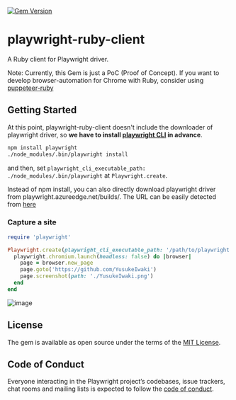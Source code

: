 [![Gem Version](https://badge.fury.io/rb/playwright-ruby-client.svg)](https://badge.fury.io/rb/playwright-ruby-client)

# playwright-ruby-client

A Ruby client for Playwright driver.

Note: Currently, this Gem is just a PoC (Proof of Concept). If you want to develop browser-automation for Chrome with Ruby, consider using [puppeteer-ruby](https://github.com/YusukeIwaki/puppeteer-ruby)

## Getting Started

At this point, playwright-ruby-client doesn't include the downloader of playwright driver, so **we have to install [playwright CLI](https://github.com/microsoft/playwright-cli) in advance**.

```sh
npm install playwright
./node_modules/.bin/playwright install
```

and then, set `playwright_cli_executable_path: ./node_modules/.bin/playwright` at `Playwright.create`.

Instead of npm install, you can also directly download playwright driver from playwright.azureedge.net/builds/. The URL can be easily detected from [here](https://github.com/microsoft/playwright-python/blob/79f6ce0a6a69c480573372706df84af5ef99c4a4/setup.py#L56-L61)

### Capture a site

```ruby
require 'playwright'

Playwright.create(playwright_cli_executable_path: '/path/to/playwright') do |playwright|
  playwright.chromium.launch(headless: false) do |browser|
    page = browser.new_page
    page.goto('https://github.com/YusukeIwaki')
    page.screenshot(path: './YusukeIwaki.png')
  end
end
```

![image](https://user-images.githubusercontent.com/11763113/104339718-412f9180-553b-11eb-9116-908e1e4b5186.gif)

## License

The gem is available as open source under the terms of the [MIT License](https://opensource.org/licenses/MIT).

## Code of Conduct

Everyone interacting in the Playwright project’s codebases, issue trackers, chat rooms and mailing lists is expected to follow the [code of conduct](https://github.com/[USERNAME]/playwright-ruby-client/blob/master/CODE_OF_CONDUCT.md).
